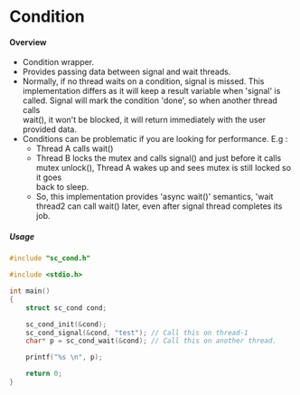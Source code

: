 # Condition

#### Overview

- Condition wrapper.
- Provides passing data between signal and wait threads.
- Normally, if no thread waits on a condition, signal is missed. This  
  implementation differs as it will keep a result variable when 'signal' is  
  called. Signal will mark the condition 'done', so when another thread calls  
  wait(), it won't be blocked, it will return immediately with the user  
  provided data.
- Conditions can be problematic if you are looking for performance. E.g :
  - Thread A calls wait()
  - Thread B locks the mutex and calls signal() and just before it calls   
    mutex unlock(), Thread A wakes up and sees mutex is still locked so it goes  
    back to sleep.
  - So, this implementation provides 'async wait()' semantics, 'wait  
    thread2 can call wait() later, even after signal thread completes its job.
    


##### Usage

```c
#include "sc_cond.h"

#include <stdio.h>

int main()
{
    struct sc_cond cond;

    sc_cond_init(&cond);
    sc_cond_signal(&cond, "test"); // Call this on thread-1
    char* p = sc_cond_wait(&cond); // Call this on another thread.

    printf("%s \n", p);

    return 0;
}
```